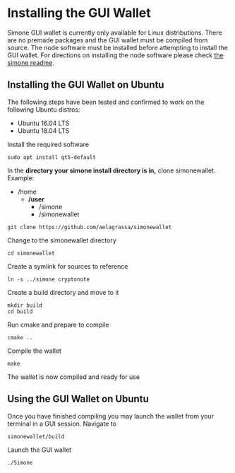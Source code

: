 # Installing the GUI Wallet #

Simone GUI wallet is currently only available for Linux distributions. There are no premade packages and the GUI wallet must be compiled from source. The node software must be installed before attempting to install the GUI wallet. For directions on installing the node software please check [the simone readme](https://github.com/aelagrassa/simone).

## Installing the GUI Wallet on Ubuntu ##

The following steps have been tested and confirmed to work on the following Ubuntu distros:
- Ubuntu 16.04 LTS
- Ubuntu 18.04 LTS

Install the required software
```
sudo apt install qt5-default
```
In the **directory your simone install directory is in,** clone simonewallet. Example:
- /home
  - **/user**
    - /simone
    - /simonewallet
```
git clone https://github.com/aelagrassa/simonewallet
```
Change to the simonewallet directory
```
cd simonewallet
```
Create a symlink for sources to reference
```
ln -s ../simone cryptonote
```
Create a build directory and move to it
```
mkdir build
cd build
```
Run cmake and prepare to compile
```
cmake ..
```
Compile the wallet
```
make
```
The wallet is now compiled and ready for use
## Using the GUI Wallet on Ubuntu ##
Once you have finished compiling you may launch the wallet from your terminal in a GUI session. Navigate to 
```
simonewallet/build
```
Launch the GUI wallet
```
./Simone
